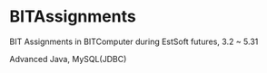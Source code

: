# BITAssignments
BIT Assignments in BITComputer during EstSoft futures, 3.2 ~ 5.31

Advanced Java, MySQL(JDBC)
